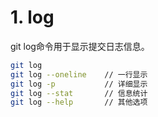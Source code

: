 # 1. log
git log命令用于显示提交日志信息。

```bash
git log
git log --oneline    // 一行显示
git log -p           // 详细显示
git log --stat       // 信息统计
git log --help       // 其他选项
```